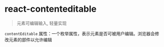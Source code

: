 # react-contenteditable

> 元素可编辑输入, 轻量实现

`contentEditable` 属性：一个枚举属性，表示元素是否可被用户编辑。浏览器会修改元素的部件以允许编辑
